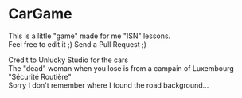 # CarGame

This is a little "game" made for me "ISN" lessons.  
Feel free to edit it ;) Send a Pull Request ;)

Credit to Unlucky Studio for the cars  
The "dead" woman when you lose is from a campain of Luxembourg "Sécurité Routière"  
Sorry I don't remember where I found the road background...  